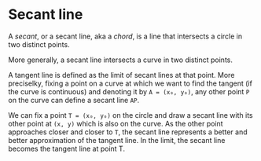 # Secant line

A *secant*, or a secant line, aka a *chord*, is a line that intersects a circle in two distinct points.

More generally, a secant line intersects a curve in two distinct points.

A tangent line is defined as the limit of secant lines at that point. More preciselky, fixing a point on a curve at which we want to find the tangent (if the curve is continuous) and denoting it by `A = (x₀, y₀)`, any other point `P` on the curve can define a secant line `AP`.

We can fix a point `T = (x₀, y₀)` on the circle and draw a secant line with its other point at `(x, y)` which is also on the curve. As the other point approaches closer and closer to `T`, the secant line represents a better and better approximation of the tangent line. In the limit, the secant line becomes the tangent line at point T.
